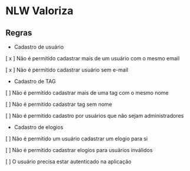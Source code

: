 # NLW Valoriza

## Regras

- Cadastro de usuário

 [ x ] Não é permitido cadastrar mais de um usuário com o mesmo email

 [ x ] Não é permitido cadastrar usuário sem e-mail

- Cadastro de TAG

 [  ] Não é permitido cadastrar mais de uma tag com o mesmo nome

 [  ] Não é permitido cadastrar tag sem nome

 [  ] Não é permitido cadastro por usuários que não sejam administradores

- Cadastro de elogios

 [  ] Não é permitido um usuário cadastrar um elogio para si

 [  ] Não é permitido cadastrar elogios para usuários inválidos

 [  ] O usuário precisa estar autenticado na aplicação 